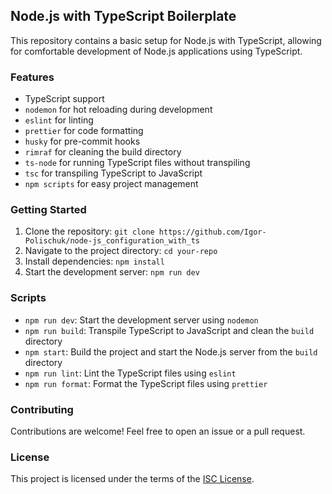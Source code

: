 ## Node.js with TypeScript Boilerplate

This repository contains a basic setup for Node.js with TypeScript, allowing for comfortable development of Node.js applications using TypeScript.

### Features

- TypeScript support
- `nodemon` for hot reloading during development
- `eslint` for linting
- `prettier` for code formatting
- `husky` for pre-commit hooks
- `rimraf` for cleaning the build directory
- `ts-node` for running TypeScript files without transpiling
- `tsc` for transpiling TypeScript to JavaScript
- `npm scripts` for easy project management

### Getting Started

1. Clone the repository: `git clone https://github.com/Igor-Polischuk/node-js_configuration_with_ts`
2. Navigate to the project directory: `cd your-repo`
3. Install dependencies: `npm install`
4. Start the development server: `npm run dev`

### Scripts

- `npm run dev`: Start the development server using `nodemon`
- `npm run build`: Transpile TypeScript to JavaScript and clean the `build` directory
- `npm start`: Build the project and start the Node.js server from the `build` directory
- `npm run lint`: Lint the TypeScript files using `eslint`
- `npm run format`: Format the TypeScript files using `prettier`

### Contributing

Contributions are welcome! Feel free to open an issue or a pull request.

### License

This project is licensed under the terms of the [ISC License](https://opensource.org/licenses/ISC).
